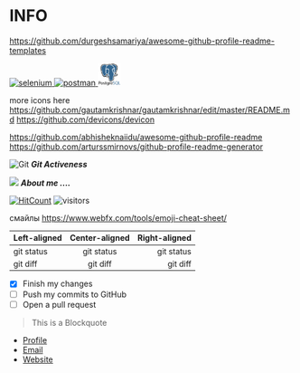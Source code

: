 # INFO
https://github.com/durgeshsamariya/awesome-github-profile-readme-templates

<a href="https://www.selenium.dev" target="_blank"> <img src="https://raw.githubusercontent.com/detain/svg-logos/780f25886640cef088af994181646db2f6b1a3f8/svg/selenium-logo.svg" alt="selenium" width="40" height="40"/> </a> 
<a href="https://postman.com" target="_blank"> <img src="https://www.vectorlogo.zone/logos/getpostman/getpostman-icon.svg" alt="postman" width="40" height="40"/> </a>
<a href="https://www.postgresql.org" target="_blank"> <img src="https://raw.githubusercontent.com/devicons/devicon/master/icons/postgresql/postgresql-original-wordmark.svg" alt="postgresql" width="40" height="40"/> </a>
 
 more icons here  https://github.com/gautamkrishnar/gautamkrishnar/edit/master/README.md
 https://github.com/devicons/devicon
 
 https://github.com/abhisheknaiidu/awesome-github-profile-readme
 https://github.com/arturssmirnovs/github-profile-readme-generator
 
<img src="https://media.giphy.com/media/W5eoZHPpUx9sapR0eu/giphy.gif" width="30px" alt="Git"/>&nbsp;<i><b>Git Activeness</b></i></p>



<img src="https://media.giphy.com/media/iY8CRBdQXODJSCERIr/giphy.gif" width="30px">&nbsp;***About me ....***


  [![HitCount](http://hits.dwyl.com/ekolodenets/ekolodenets.svg?style=flat)](http://hits.dwyl.com/ekolodenets/ekolodenets)
![visitors](https://visitor-badge.laobi.icu/badge?page_id=ekolodenets.ekolodenets)

смайлы https://www.webfx.com/tools/emoji-cheat-sheet/

| Left-aligned | Center-aligned | Right-aligned |
| :----------- | :------------: | ------------: |
| git status   |   git status   |    git status |
| git diff     |    git diff    |      git diff |

- [x] Finish my changes
- [ ] Push my commits to GitHub
- [ ] Open a pull request

> This is a Blockquote

- [Profile](https://github.com/rohit19060 "Rohit jain")
- [Email](mailto:rohitjain19060@gmail.com?subject=Hi "Hi!")
- [Website](https://kingtechnologies.in "Welcome")
